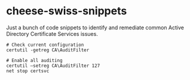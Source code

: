 # cheese-swiss-snippets
Just a bunch of code snippets to identify and remediate common Active Directory Certificate Services issues.

````
# Check current configuration
certutil -getreg CA\AuditFilter

# Enable all auditing
certutil –setreg CA\AuditFilter 127
net stop certsvc
````
